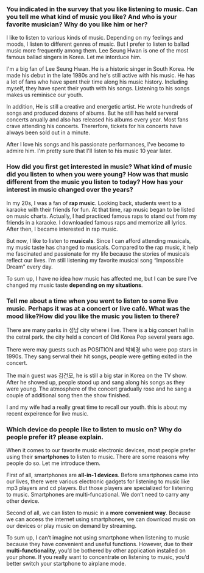 ### You indicated in the survey that you like listening to music. Can you tell me what kind of music you like? And who is your favorite musician? Why do you like him or her?

I like to listen to various kinds of music. Depending on my feelings and moods, I listen to different genres of music. But I prefer to listen to ballad music more frequently among them. Lee Seung Hwan is one of the most famous ballad singers in Korea. Let me intorduce him.

I'm a big fan of Lee Seung Hwan. He is a historic singer in South Korea. He made his debut in the late 1980s and he's still active with his music. He has a lot of fans who have spent their time along his music history. Including myself, they have spent their youth with his songs. Listening to his songs makes us reminisce our youth.

In addition, He is still a creative and energetic artist. He wrote hundreds of songs and produced dozens of albums. But he still has held serveral concerts anually and also has released his albums every year. Most fans crave attending his concerts. Thererfore, tickets for his concerts have always been sold out in a minute.

After I love his songs and his passionate performances, I've become to admire him. I'm pretty sure that I'll listen to his music 10 year later.

### How did you first get interested in music? What kind of music did you listen to when you were young? How was that music different from the music you listen to today? How has your interest in music changed over the years?

In my 20s, I was a fan of **rap music**. Looking back, students went to a karaoke with their friends for fun. At that time, rap music began to be listed on music charts. Actually, I had practiced famous raps to stand out from my friends in a karaoke. I downloaded famous raps and memorize all lyrics. After then, I became interested in rap music.

But now, I like to listen to **musicals**. Since I can afford attending musicals, my music taste has changed to musicals. Compared to the rap music, it help me fascinated and passionate for my life because the stories of musicals reflect our lives. I’m still listening my favorite musical song “Impossible Dream” every day.

To sum up, I have no idea how music has affected me, but I can be sure I’ve changed my music taste **depending on my situations**.

### Tell me about a time when you went to listen to some live music. Perhaps it was at a concert or live café. What was the mood like?How did you like the music you listen to there? 

There are many parks in 성남 city where i live. There is a big concert hall in the cetral park. the city held a concert of Old Korea Pop several years ago.

There were may guests such as POSITION and 박혜경 who were pop stars in 1990s. They sang servral their hit songs, people were getting exited in the concert.

The main guest was 김건모, he is still a big star in Korea on the TV show. After he showed up, people stood up and sang along his songs as they were young. The atmosphere of the concert gradually rose and he sang a couple of additional song then the show finished.

I and my wife had a really great time to recall our youth. this is about my recent expeirence for live music.

### Which device do people like to listen to music on? Why do people prefer it? please explain.

When it comes to our favorite music electronic devices, most people prefer using their **smartphones** to listen to music. There are some reasons why people do so. Let me introduce them.

First of all, smartphones are **all-in-1 devices**. Before smartphones came into our lives, there were various electronic gadgets for listening to music like mp3 players and cd players. But those players are specialized for listening to music. Smartphones are multi-funcational. We don’t need to carry any other device.

Second of all, we can listen to music in a **more convenient way**. Because we can access the internet using smartphones, we can download music on our devices or play music on demand by streaming.

To sum up, I can’t imagine not using smartphone when listening to music because they have convenient and useful functions. However, due to their **multi-functionality**, you’d be bothered by other application installed on your phone. If you really want to concentrate on listening to music, you’d better switch your startphone to airplane mode.



